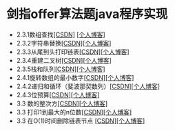 # 剑指offer算法题java程序实现


 - 2.3.1数组查找[\[CSDN\]][2] [\[个人博客\]][3]
 - 2.3.2字符串替换[\[CSDN\]][4][\[个人博客\]][5] 
 - 2.3.3从尾到头打印链表[\[CSDN\]][6][\[个人博客\]][7] 
 - 2.3.4重建二叉树[\[CSDN\]][8][\[个人博客\]][9]
 - 2.3.5栈和队列[\[CSDN\]][10][\[个人博客\]][11]
 - 2.4.1旋转数组的最小数字[\[CSDN\]][12][\[个人博客\]][13]
 - 2.4.2递归和循环（斐波那契数列）[\[CSDN\]][14][\[个人博客\]][15]
 - 2.4.3位预算[\[CSDN\]][16][\[个人博客\]][17]
 - 3.3 数的整次方[\[CSDN\]][18][\[个人博客\]][19]
 - 3.3 打印1到最大的n位数[\[CSDN\]][20][\[个人博客\]][21]
 - 3.3 在O(1)时间删除链表节点 [\[CSDN\]][22][\[个人博客\]][23]
 
  [2]: https://blog.csdn.net/wang_shuyu/article/details/88977106
  [3]: http://www.littletree.xyz/archives/jian-zhi-offer231shu-zu-cha-zhao
  [4]: https://blog.csdn.net/wang_shuyu/article/details/88989866
  [5]: http://www.littletree.xyz/archives/jian-zhi-offer231zi-fu-chuan-ti-huan
  [6]: https://blog.csdn.net/wang_shuyu/article/details/89000534
  [7]: http://www.littletree.xyz/archives/jian-zhi-offer233cong-tou-dao-wei-da-yin-lian-biao
  [8]: https://blog.csdn.net/wang_shuyu/article/details/89289421
  [9]: http://www.littletree.xyz/archives/jian-zhi-offer234zhong-jian-er-cha-shu
  [10]: https://blog.csdn.net/wang_shuyu/article/details/89301197
  [11]: http://www.littletree.xyz/archives/jian-zhi-offer235zhan-he-dui-lie
  [12]: https://blog.csdn.net/wang_shuyu/article/details/89605284
  [13]: http://www.littletree.xyz/archives/jian-zhi-offer241xuan-zhuan-shu-zu-de-zui-xiao-shu-zi
  [14]: https://blog.csdn.net/wang_shuyu/article/details/89813987
  [15]: http://www.littletree.xyz/archives/20190504152235
  [16]: https://blog.csdn.net/wang_shuyu/article/details/89815499
  [17]: http://www.littletree.xyz/archives/20190504171416
  [18]: https://blog.csdn.net/wang_shuyu/article/details/90143152
  [19]: http://www.littletree.xyz/archives/jian-zhi-offer33-shu-de-zheng-shu-ci-fang
  [20]: https://blog.csdn.net/wang_shuyu/article/details/90143736
  [21]: http://www.littletree.xyz/archives/jian-zhi-offer-da-yin-1dao-zui-da-de-nwei-shu
  
  [22]: https://blog.csdn.net/wang_shuyu/article/details/90545531
  [23]:http://www.littletree.xyz/archives/jian-zhi-offerzai-o1shi-jian-shan-chu-lian-biao-jie-dian